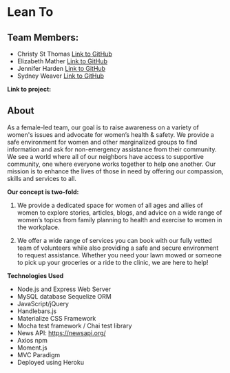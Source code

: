 # Lean To

## Team Members:
- Christy St Thomas [Link to GitHub](https://github.com/ckayv11)
- Elizabeth Mather [Link to GitHub](https://github.com/elmather89)
- Jennifer Harden [Link to GitHub](https://github.com/JenHarden)
- Sydney Weaver [Link to GitHub](https://github.com/sweave19)

**Link to project:** 

## About

As a female-led team, our goal is to raise awareness on a variety of women's issues and advocate for women’s
health & safety. We provide a safe environment for women and other marginalized groups to find information and ask for non-emergency assistance from their community. We see a world where all of our neighbors have access to supportive community, one where everyone works together to help one another. Our mission is to enhance the lives of those in need by offering our compassion, skills and services to all.

**Our concept is two-fold:**
1. We provide a dedicated space for women of all ages and allies of women to explore stories, articles, blogs, and advice on a wide range of women’s topics from family planning to health and exercise to women in the workplace.

2. We offer a wide range of services you can book with our fully vetted team of volunteers while also providing a safe and secure environment to request assistance. Whether you need your lawn mowed or someone to pick up your groceries or a ride to the clinic, we are here to help!

**Technologies Used**
- Node.js and Express Web Server
- MySQL database Sequelize ORM
- JavaScript/jQuery
- Handlebars.js
- Materialize CSS Framework
- Mocha test framework / Chai test library
- News API: https://newsapi.org/
- Axios npm
- Moment.js
- MVC Paradigm
- Deployed using Heroku
 



